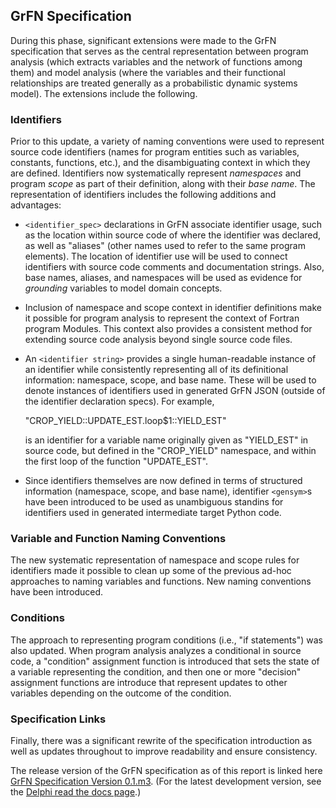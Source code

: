 ## GrFN Specification

During this phase, significant extensions were made to the GrFN specification that serves as the central representation between program analysis (which extracts variables and the network of functions among them) and model analysis (where the variables and their functional relationships are treated generally as a probabilistic dynamic systems model). The extensions include the following.

### Identifiers

Prior to this update, a variety of naming conventions were used to represent source code identifiers (names for program entities such as variables, constants, functions, etc.), and the disambiguating context in which they are defined. Identifiers now systematically represent *namespaces* and program *scope* as part of their definition, along with their *base name*. The representation of identifiers includes the following additions and advantages:

- `<identifier_spec>` declarations in GrFN associate identifier usage, such as the location within source code of where the identifier was declared, as well as \"aliases\" (other names used to refer to the same program elements). The location of identifier use will be used to connect identifiers with source code comments and documentation strings. Also, base names, aliases, and namespaces will be used as evidence for *grounding* variables to model domain concepts.
	
- Inclusion of namespace and scope context in identifier definitions make it possible for program analysis to represent the context of Fortran program Modules. This context also provides a consistent method for extending source code analysis beyond single source code files.
	
- An `<identifier string>` provides a single human-readable instance of an identifier while consistently representing all of its definitional information: namespace, scope, and base name. These will be used to denote instances of identifiers used in generated GrFN JSON (outside of the identifier declaration specs). For example, 

	"CROP_YIELD::UPDATE_EST.loop$1::YIELD_EST" 

    is an identifier for a variable name originally given as \"YIELD\_EST\" in source code, but defined in the \"CROP\_YIELD\" namespace, and within the first loop of the function \"UPDATE\_EST\".
	
- Since identifiers themselves are now defined in terms of structured information (namespace, scope, and base name), identifier `<gensym>`s have been introduced to be used as unambiguous standins for identifiers used in generated intermediate target Python code.

### Variable and Function Naming Conventions

The new systematic representation of namespace and scope rules for identifiers made it possible to clean up some of the previous ad-hoc approaches to naming variables and functions. New naming conventions have been introduced.

### Conditions

The approach to representing program conditions (i.e., \"if statements\") was also updated. When program analysis analyzes a conditional in source code, a \"condition\" assignment function is introduced that sets the state of a variable representing the condition, and then one or more \"decision\" assignment functions are introduce that represent updates to other variables depending on the outcome of the condition.

### Specification Links

Finally, there was a significant rewrite of the specification introduction as well as updates throughout to improve readability and ensure consistency. 

The release version of the GrFN specification as of this report is linked here [GrFN Specification Version 0.1.m3](GrFN_specification_v0.1.m3). (For the latest development version, see the [Delphi read the docs page](https://delphi.readthedocs.io/en/master/grfn_spec.html).)

